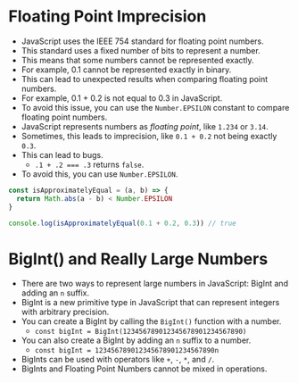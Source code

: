 # Floating Point Imprecision

- JavaScript uses the IEEE 754 standard for floating point numbers.
- This standard uses a fixed number of bits to represent a number.
- This means that some numbers cannot be represented exactly.
- For example, 0.1 cannot be represented exactly in binary.
- This can lead to unexpected results when comparing floating point numbers.
- For example, 0.1 + 0.2 is not equal to 0.3 in JavaScript.
- To avoid this issue, you can use the `Number.EPSILON` constant to compare floating point numbers.
- JavaScript represents numbers as _floating point_, like `1.234` or `3.14`.
- Sometimes, this leads to imprecision, like `0.1 + 0.2` not being exactly `0.3`.
- This can lead to bugs.
  - `.1 + .2 === .3` returns `false`.
- To avoid this, you can use `Number.EPSILON`.

```js
const isApproximatelyEqual = (a, b) => {
  return Math.abs(a - b) < Number.EPSILON
}

console.log(isApproximatelyEqual(0.1 + 0.2, 0.3)) // true
```

# BigInt() and Really Large Numbers

- There are two ways to represent large numbers in JavaScript: BigInt and adding an `n` suffix.
- BigInt is a new primitive type in JavaScript that can represent integers with arbitrary precision.
- You can create a BigInt by calling the `BigInt()` function with a number.
  - `const bigInt = BigInt(123456789012345678901234567890)`
- You can also create a BigInt by adding an `n` suffix to a number.
  - `const bigInt = 123456789012345678901234567890n`
- BigInts can be used with operators like `+`, `-`, `*`, and `/`.
- BigInts and Floating Point Numbers cannot be mixed in operations.
